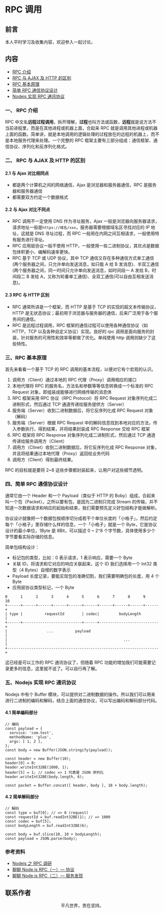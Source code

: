 # RPC 调用

## 前言

本人平时学习及收集内容，欢迎参入一起讨论。

## 内容

- [RPC 介绍](#一、-rpc-介绍)
- [RPC 与 AJAX 及 HTTP 的区别](#二、-rpc-与-ajax-及-http-的区别)
- [RPC 基本原理](#三、rpc-基本原理)
- [简单 RPC 通信协议设计](#四、简单RPC通信协议设计)
- [Nodejs 实现 RPC 通讯协议](#五、Nodejs-实现-RPC-通讯协议)

### 一、 RPC 介绍

RPC 中文名**远程过程调用**，拆开理解，**过程**也叫方法或函数，**远程**就是说方法不当前进程里，而是在其他进程或机器上面，合起来 RPC 就是调用其他进程或机器上面的函数。简单讲，就是本地调用的逻辑处理的过程放在的远程的机器上，而不是本地服务代理来处理。一个完整的 RPC 框架主要有三部分组成：通信框架、通信协议、序列化和反序列化格式。

### 二、 RPC 与 AJAX 及 HTTP 的区别

#### 2.1 与 Ajax 对比相同点

- 都是两个计算机之间的网络通信，Ajax 是浏览器和服务器通信，RPC 是服务器和服务器通信
- 都需要双方约定一个数据格式

#### 2.2 与 Ajax 对比不同点

- RPC 调用不一定使用 DNS 作为寻址服务，Ajax 一般是浏览器向服务器请求，请求地址一般是`https://域名/xxx`，服务器需要根据域名区寻找对应的 IP 地址，这就是 DNS 寻址过程，而 RPC 一般用在内网之间互相请求，一般使用特有服务进行寻址。
- RPC 应用层协议一般不使用 HTTP，一般使用一些二进制协议，其优点是数据包体积更小、编解码速率更快。
- RPC 基于 TCP 或 UDP 协议，其中 TCP 通信又存在多种通信方式单工通信(两个服务器之间，只允许单向发送消息，如只能 A 给 B 发消息)、半双工通信(两个服务器之间，同一时间只允许单向发送消息，如时间段一 A 发给 B，时间段二 B 发给 A，又称为轮番单工通信)、全双工通信(可以自由互相发送消息)。

#### 2.3 RPC 与 HTTP 区别

- RPC 通常所讲是一个框架，而 HTTP 是基于 TCP 的实现的超文本传输协议，HTTP 是无状态协议；最初用于浏览器与服务器的通信，后来广泛用于各个服务间的通信。
- RPC 是远程过程调用，RPC 框架的通信过程可以使用各种通信协议（如 HTTP，TCP 以及各种自定义协议）实现。良好的 rpc 调用是面向服务的封装，针对服务的可用性和效率等都做了优化。单纯使用 http 调用则缺少了这些特性。

### 三、RPC 基本原理

首先来看看一个基于 TCP 的 RPC 调用的基本流程，以便对它有个宏观的认识。

1. 调用方（Client）通过本地的 RPC 代理（Proxy）调用相应的接口
2. 本地代理将 RPC 的服务名，方法名和参数等等信息转换成一个标准的 RPC Request 对象，即组装成能够进行网络传输的消息体
3. RPC 框架采用 RPC 协议（RPC Protocol）将 RPC Request 对象序列化成二进制形式，然后通过 TCP 通道传递给服务提供方（Server）
4. 服务端（Server）收到二进制数据后，将它反序列化成 RPC Request 对象（解码）
5. 服务端（Server）根据 RPC Request 中的解码信息找到本地对应的方法，传入参数执行，得到结果，并将结果封装成 RPC Response 交给 RPC 框架
6. RPC 框架将 RPC Response 对象序列化成二进制形式，然后通过 TCP 通道传递给服务调用方（Client）
7. 调用方（Clinet）收到二进制数据后，将它反序列化成 RPC Response 对象，并且将结果通过本地代理（Proxy）返回给业务代码
8. 调用方（Client）得到最终结果。

RPC 的目标就是要将 2~8 这些步骤都封装起来，让用户对这些细节透明。

### 四、简单 RPC 通信协议设计

通常它由一个 Header 和一个 Payload（类似于 HTTP 的 Boby）组成，合起来叫一个包（Packet）。之所以要有包，是因为二进制只完成 Stream 的传输，并不知道一次数据请求和响应的起始和结束，我们需要预先定义好包结构才能做解析。

协议设计就像把一个数据包按顺序切分成若干个单位长度的「小格子」，然后约定每个「小格子」里存储什么样的信息，一个「小格子」就是一个 Byte，它是协议设计的最小单位，1Byte 是 8Bit，可以描述 0 ~ 2^8 个字节数，具体使用多少个字节要看实际存储的信息。

简单包结构设计：

- 标记包的类型，比如：0 表示请求，1 表示响应，需要一个 Byte
- 关联 ID，将请求和它对应的响应关联起来，这个 ID 我们选择用一个 Int32 类型（4 Bytes）自增的数字表示
- Payload 长度记录，要能实现包的准确切割，我们需要明确包的长度，用 4 个 Byte
- 应用层协议类型标记，一个 Byte

```
0      1      2      3      4      5      6      7      8      9     10
+------+------+------+------+------+------+------+------+------+------+
| type |          requestId        | codec|         bodyLength        |
+------+---------------------------+------+---------------------------+
|                  ...          payload                               |
|                                                     ...             |
+---------------------------------------------------------------------+
```

这已经是可以工作的 RPC 通讯协议了，但随着 RPC 功能的增加我们可能需要记录更多的信息，这里就不说了。可以自行再了解。

### 五、Nodejs 实现 RPC 通讯协议

Nodejs 中有个 Buffer 模块，可以提供对二进制数据的操作。所以我们可以用来进行二进制的编码和解码，结合上面的通信协议，可以写出编码和解码部分代码。

#### 4.1 简单编码部分

```
// 编码
const payload = {
  service: 'com.test',
  methodName: 'plus',
  args: [ 1, 2 ],
};
const body = new Buffer(JSON.stringify(payload));

const header = new Buffer(10);
header[0] = 0;
header.writeInt32BE(1000, 1);
header[5] = 1; // codec => 1 代表是 JSON 序列化
header.writeInt32BE(body.length, 6);

const packet = Buffer.concat([ header, body ], 10 + body.length);
```

#### 4.2 简单解码部分

```
// 解码
const type = buf[0]; // => 0 (request)
const requestId = buf.readInt32BE(1); // => 1000
const codec = buf[5];
const bodyLength = buf.readInt32BE(6);

const body = buf.slice(10, 10 + bodyLength);
const payload = JSON.parse(body);
```

### 参考资料

- [Nodejs 之 RPC 调研](https://shopee-sc.github.io/blog/2019/11/22/rpc)
- [聊聊 Node.js RPC（一）— 协议](https://zhuanlan.zhihu.com/p/38012481)
- [聊聊 Node.js RPC（二）— 服务发现](https://zhuanlan.zhihu.com/p/40606909)

## 联系作者

<div align="center">
    <p>
        平凡世界，贵在坚持。
    </p>
    <img :src="$withBase('/about/contact.png')" />
</div>
